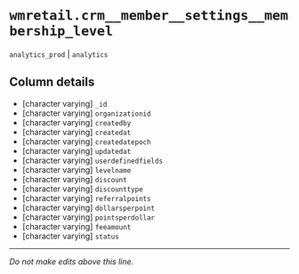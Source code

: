 # `wmretail.crm__member__settings__membership_level`
`analytics_prod` | `analytics`

## Column details
* [character varying] `_id`
* [character varying] `organizationid`
* [character varying] `createdby`
* [character varying] `createdat`
* [character varying] `createdatepoch`
* [character varying] `updatedat`
* [character varying] `userdefinedfields`
* [character varying] `levelname`
* [character varying] `discount`
* [character varying] `discounttype`
* [character varying] `referralpoints`
* [character varying] `dollarsperpoint`
* [character varying] `pointsperdollar`
* [character varying] `feeamount`
* [character varying] `status`

-------------------------------------------------------------------------------
*Do not make edits above this line.*
